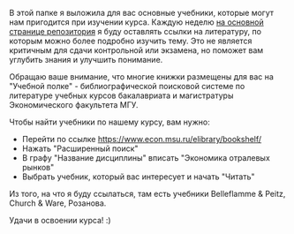 В этой папке я выложила для вас основные учебники, которые могут нам пригодится при изучении курса. Каждую неделю [на основной странице репозитория](https://github.com/annastavniychuk/IndustrialOrganizationMSU) я буду оставлять ссылки на литературу, по которым можно более подробно изучить тему. Это не является критичным для сдачи контрольной или экзамена, но поможет вам углубить знания и улучшить понимание.

Обращаю ваше внимание, что многие книжки размещены для вас на "Учебной полке" - библиографической поисковой системе по литературе учебных курсов бакалавриата и магистратуры Экономического факультета МГУ.

Чтобы найти учебники по нашему курсу, вам нужно:

- Перейти по ссылке https://www.econ.msu.ru/elibrary/bookshelf/
- Нажать "Расширенный поиск"
- В графу "Название дисциплины" вписать "Экономика отралевых рынков"
- Выбрать учебник, который вас интересует и начать "Читать"

Из того, на что я буду ссылаться, там есть учебники Belleflamme & Peitz, Church & Ware, Розанова. 

Удачи в освоении курса! :)
